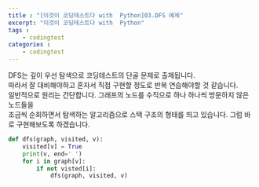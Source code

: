 ```yaml
---
title : "[이것이 코딩테스트다 with  Python]03.DFS 예제"
excerpt: "이것이 코딩테스트다 with  Python"
tags : 
    - codingtest
categories : 
    - codingtest
---
```

DFS는 깊이 우선 탐색으로 코딩테스트의 단골 문제로 출제됩니다.    
따라서 잘 대비해야하고 혼자서 직접 구현할 정도로 반복 연습해야할 것 같습니다.   
일반적으로 원리는 간단합니다. 그래프의 노드를 수직으로 하나 하나씩 방문하지 않은 노드들을   
조금씩 순회하면서 탐색하는 알고리즘으로 스택 구조의 형태를 띄고 있습니다. 그럼 바로 구현해보도록 하겠습니다.  

```python
def dfs(graph, visited, v):
    visited[v] = True
    print(v, end=' ')
    for i in graph[v]:
        if not visted[i]:
            dfs(graph, visited, v)

```
